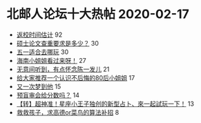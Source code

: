 # 北邮人论坛十大热帖 2020-02-17

- [返校时间估计](https://bbs.byr.cn/article/Talking/6183596) 92
- [硕士论文查重要求是多少？](https://bbs.byr.cn/article/Paper/36371) 30
- [五一适合去哪玩](https://bbs.byr.cn/article/Travel/143952) 30
- [海南小姐姐看过来呀！](https://bbs.byr.cn/article/Beauty/330527) 27
- [无意间听到，有点怀念陈一发儿](https://bbs.byr.cn/article/Picture/3255034) 21
- [给大家推荐一个认识不后悔的80后小姐姐](https://bbs.byr.cn/article/Friends/1952826) 17
- [又一次梦到他](https://bbs.byr.cn/article/Feeling/3138979) 15
- [预盲审会给分数吗？](https://bbs.byr.cn/article/BBSOpenAPI/2076) 14
- [【转】超神准！星座小王子独创的新型占卜、來一起試玩一下！](https://bbs.byr.cn/article/Constellations/326533) 13
- [救救孩子，求高德or菜鸟的算法补招](https://bbs.byr.cn/article/Job/2077099) 8


